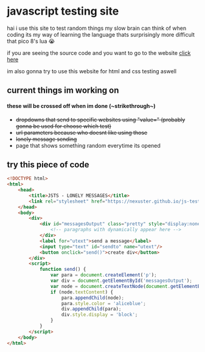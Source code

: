 # javascript testing site

hai
i use this site to test random things my slow brain can think of when coding
its my way of learning the language thats surprisingly more difficult that pico 8's lua 😭

if you are seeing the source code and you want to go to the website [click here](https://nexuster.github.io/js-test)

im also gonna try to use this website for html and css testing aswell


## current things im working on
#### these will be crossed off when im done (~strikethrough~)
- ~~dropdowns that send to specific websites using "value=" (probably gonna be used for choose which test)~~
- ~~url parameters because who doesnt like using those~~
- ~~lonely message sending~~
- page that shows something random everytime its opened


## try this piece of code

```html
<!DOCTYPE html>
<html>
    <head>
        <title>JSTS - LONELY MESSAGES</title>
        <link rel="stylesheet" href="https://nexuster.github.io/js-test/style.css"/>
    </head>
    <body>
        <div>
            <div id="messagesOutput" class="pretty" style="display:none;">
                <!-- paragraphs with dynamically appear here -->
            </div>
            <label for="utext">send a message</label>
            <input type="text" id="sendto" name="utext"/>
            <button onclick="send()">create div</button>
        </div>
        <script>
            function send() {
                var para = document.createElement('p');
                var div = document.getElementById('messagesOutput');
                var node = document.createTextNode(document.getElementById('sendto').value);
                if (node.textContent) {
                    para.appendChild(node);
                    para.style.color = 'aliceblue';
                    div.appendChild(para);
                    div.style.display = 'block';
                }
            }
        </script>
    </body>
</html>
```
